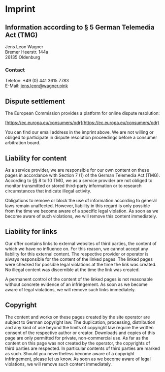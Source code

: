 # Imprint

## Information according to § 5 German Telemedia Act (TMG)

Jens Leon Wagner\
Bremer Heerstr. 144a\
26135 Oldenburg

### Contact

Telefon: +49 (0) 441 3615 7783\
E-Mail: jens.leon@wagner.pink

## Dispute settlement

The European Commission provides a platform for online dispute resolution:

[https://ec.europa.eu/consumers/odr](https://ec.europa.eu/consumers/odr)

You can find our email address in the imprint above.
We are not willing or obliged to participate in dispute resolution proceedings before a consumer arbitration board.

## Liability for content

As a service provider, we are responsible for our own content on these pages in accordance with Section 7 (1) of the German Telemedia Act (TMG). According to §§ 8 to 10 TMG, we as a service provider are not obliged to monitor transmitted or stored third-party information or to research circumstances that indicate illegal activity.

Obligations to remove or block the use of information according to general laws remain unaffected. However, liability in this regard is only possible from the time we become aware of a specific legal violation. As soon as we become aware of such violations, we will remove this content immediately.

## Liability for links

Our offer contains links to external websites of third parties, the content of which we have no influence on. For this reason, we cannot accept any liability for this external content. The respective provider or operator is always responsible for the content of the linked pages. The linked pages were checked for possible legal violations at the time the link was created. No illegal content was discernible at the time the link was created.

A permanent control of the content of the linked pages is not reasonable without concrete evidence of an infringement. As soon as we become aware of legal violations, we will remove such links immediately.

## Copyright

The content and works on these pages created by the site operator are subject to German copyright law. The duplication, processing, distribution and any kind of use beyond the limits of copyright law require the written consent of the respective author or creator. Downloads and copies of this page are only permitted for private, non-commercial use. As far as the content on this page was not created by the operator, the copyrights of third parties are respected. In particular contents of third parties are marked as such. Should you nevertheless become aware of a copyright infringement, please let us know. As soon as we become aware of legal violations, we will remove such content immediately.
